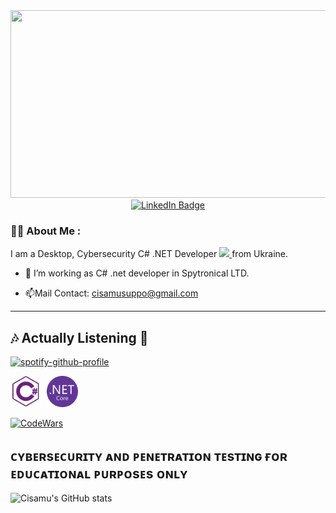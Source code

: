 <div align="center">
  <a href="#">
  <img src="https://giffiles.alphacoders.com/544/54454.gif" width="600" height="300"/>
  </a>
</div>
<div id="badges">
  <div align="center">
  <a href="https://t.me/CodQu">
    <img src="https://img.shields.io/badge/Telegram-blue?style=for-the-badge&logo=telegram&logoColor=white" alt="LinkedIn Badge"/>
  </a>
    </div>
</div>

### :man_technologist: About Me :
I am a Desktop, Cybersecurity C# .NET Developer <a href="#"> <img src="https://media.giphy.com/media/WUlplcMpOCEmTGBtBW/giphy.gif" width="30"> </a> from Ukraine. 

- :bank: I’m working as C# .net developer in Spytronical LTD.

- :mailbox:Mail Contact: cisamusuppo@gmail.com 
---
## 🎶 Actually Listening 🎵

[![spotify-github-profile](https://spotify-github-profile.vercel.app/api/view?uid=09ovoukaqrcwglkktf592kry7&cover_image=true&theme=novatorem&bar_color_cover=false&bar_color=00ff00)](https://spotify-github-profile.vercel.app/api/view?uid=09ovoukaqrcwglkktf592kry7&redirect=true)

<div>
  <img src="https://github.com/devicons/devicon/blob/master/icons/csharp/csharp-line.svg" width="50" height="50"/>&nbsp;
  <img src="https://github.com/devicons/devicon/blob/master/icons/dotnetcore/dotnetcore-original.svg" width="50" height="50"/>&nbsp;
  
  [![CodeWars](https://www.codewars.com/users/cisamu123/badges/large)](https://www.codewars.com/users/cisamu123)
</div>


## ᴄʏʙᴇʀsᴇᴄᴜʀɪᴛʏ ᴀɴᴅ ᴘᴇɴᴇᴛʀᴀᴛɪᴏɴ ᴛᴇsᴛɪɴɢ ғᴏʀ ᴇᴅᴜᴄᴀᴛɪᴏɴᴀʟ ᴘᴜʀᴘᴏsᴇs ᴏɴʟʏ
![Cisamu's GitHub stats](https://github-readme-stats.vercel.app/api?username=cisamu123&show_icons=true&theme=great-gatsby)
##
